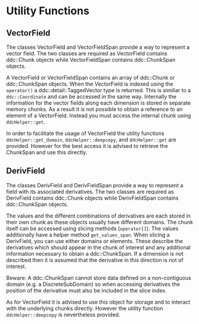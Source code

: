 # Utility Functions

## VectorField

The classes VectorField and VectorFieldSpan provide a way to represent a vector field. The two classes are required as VectorField contains ddc::Chunk objects while VectorFieldSpan contains ddc::ChunkSpan objects.

A VectorField or VectorFieldSpan contains an array of ddc::Chunk or ddc::ChunkSpan objects. When the VectorField is indexed using the `operator()` a ddc::detail::TaggedVector type is returned. This is similiar to a `ddc::Coordinate` and can be accessed in the same way.
Internally the information for the vector fields along each dimension is stored in separate memory chunks. As a result it is not possible to obtain a reference to an element of a VectorField. Instead you must access the internal chunk using `ddcHelper::get`.

In order to facilitate the usage of VectorField the utility functions `ddcHelper::get_domain`, `ddcHelper::deepcopy`, and `ddcHelper::get` are provided. However for the best access it is advised to retrieve the ChunkSpan and use this directly.


## DerivField

The classes DerivField and DerivFieldSpan provide a way to represent a field with its associated derivatives. The two classes are required as DerivField contains ddc::Chunk objects while DerivFieldSpan contains ddc::ChunkSpan objects.

The values and the different combinations of derivatives are each stored in their own chunk as these objects usually have different domains. The chunk itself can be accessed using slicing methods (`operator[]`). The values additionally have a helper method `get_values_span`.
When slicing a DerivField, you can use either domains or elements. These describe the derivatives which should appear in the chunk of interest and any additional information necessary to obtain a ddc::ChunkSpan. If a dimension is not described then it is assumed that the derivative in this direction is not of interest.

Beware: A ddc::ChunkSpan cannot store data defined on a non-contiguous domain (e.g. a DiscreteSubDomain) so when accessing derivatives the position of the derivative must also be included in the slice index.

As for VectorField it is advised to use this object for storage and to interact with the underlying chunks directly. However the utility function `ddcHelper::deepcopy` is nevertheless provided.
